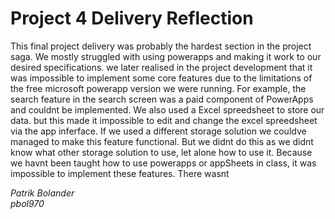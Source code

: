 
# Project 4 Delivery Reflection


This final project delivery was probably the hardest section in the project saga. We mostly struggled with using powerapps and making it work to our desired specifications. we later realised in the project development that it was impossible to implement some core features due to the limitations of the free microsoft powerapp version we were running. For example, the search feature in the search screen was a paid component of PowerApps and couldnt be implemented. We also used a Excel spreedsheet to store our data. but this made it impossible to edit and change the excel spreedsheet via the app inferface. If we used a different storage solution we couldve managed to make this feature functional. But we didnt do this as we didnt know what other storage solution to use, let alone how to use it. Because we havnt been taught how to use powerapps or appSheets in class, it was impossible to implement these features. There wasnt 





_Patrik Bolander_ <br>
_pbol970_

